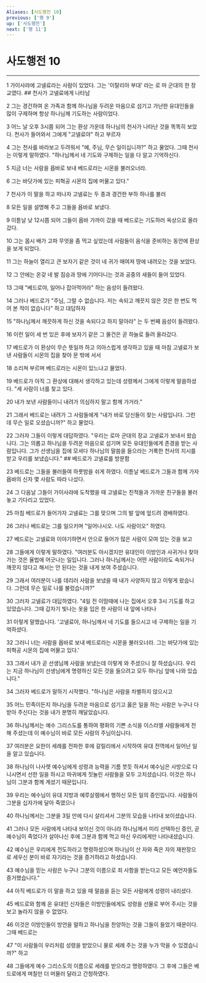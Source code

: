 ```yaml
---
Aliases: [사도행전 10]
previous: ['행 9']
up: ['사도행전']
next: ['행 11']
---
```

# 사도행전 10

***


1 가이사랴에 고넬료라는 사람이 있었다. 그는 '이탈리아 부대' 라는 로 마 군대의 한 장교였다. ## 천사가 고넬료에게 나타남 

2 그는 경건하여 온 가족과 함께 하나님을 두려운 마음으로 섬기고 가난한 유대인들을 많이 구제하며 항상 하나님께 기도하는 사람이었다. 

3 어느 날 오후 3시쯤 되어 그는 환상 가운데 하나님의 천사가 나타난 것을 똑똑히 보았다. 천사가 들어와서 그에게 "고넬료야" 하고 부르자 

4 그는 천사를 바라보고 두려워서 "예, 주님, 무슨 일이십니까?" 하고 물었다. 그때 천사는 이렇게 말하였다. "하나님께서 네 기도와 구제하는 일을 다 알고 기억하신다. 

5 지금 너는 사람을 욥바로 보내 베드로라는 시몬을 불러오너라. 

6 그는 바닷가에 있는 피혁공 시몬의 집에 머물고 있다." 

7 천사가 이 말을 하고 떠나자 고넬료는 두 종과 경건한 부하 하나를 불러 

8 모든 일을 설명해 주고 그들을 욥바로 보냈다. 

9 이튿날 낮 12시쯤 되어 그들이 욥바 가까이 갔을 때 베드로는 기도하러 옥상으로 올라갔다. 

10 그는 몹시 배가 고파 무엇을 좀 먹고 싶었는데 사람들이 음식을 준비하는 동안에 환상을 보게 되었다. 

11 그는 하늘이 열리고 큰 보자기 같은 것이 네 귀가 매여져 땅에 내려오는 것을 보았다. 

12 그 안에는 온갖 네 발 짐승과 땅에 기어다니는 것과 공중의 새들이 들어 있었다. 

13 그때 "베드로야, 일어나 잡아먹어라" 하는 음성이 들려왔다. 

14 그러나 베드로가 "주님, 그럴 수 없습니다. 저는 속되고 깨끗지 않은 것은 한 번도 먹어 본 적이 없습니다" 하고 대답하자 

15 "하나님께서 깨끗하게 하신 것을 속되다고 하지 말아라" 는 두 번째 음성이 들려왔다. 

16 이런 일이 세 번 있은 후에 보자기 같은 그 물건은 곧 하늘로 들려 올라갔다. 

17 베드로가 이 환상이 무슨 뜻일까 하고 의아스럽게 생각하고 있을 때 마침 고넬료가 보낸 사람들이 시몬의 집을 찾아 문 밖에 서서 

18 소리쳐 부르며 베드로라는 시몬이 있느냐고 물었다. 

19 베드로가 아직 그 환상에 대해서 생각하고 있는데 성령께서 그에게 이렇게 말씀하셨다. "세 사람이 너를 찾고 있다. 

20 내가 보낸 사람들이니 내려가 의심하지 말고 함께 가거라." 

21 그래서 베드로는 내려가 그 사람들에게 "내가 바로 당신들이 찾는 사람입니다. 그런데 무슨 일로 오셨습니까?" 하고 물었다. 

22 그러자 그들이 이렇게 대답하였다. "우리는 로마 군대의 장교 고넬료가 보내서 왔습니다. 그는 의롭고 하나님을 두려운 마음으로 섬기며 모든 유대인들에게 존경을 받는 사람입니다. 그가 선생님을 집에 모셔다 하나님의 말씀을 들으라는 거룩한 천사의 지시를 받고 우리를 보냈습니다." ## 베드로가 고넬료를 방문함 

23 베드로는 그들을 불러들여 하룻밤을 쉬게 하였다. 이튿날 베드로가 그들과 함께 가자 욥바의 신자 몇 사람도 따라 나섰다. 

24 그 다음날 그들이 가이사랴에 도착했을 때 고넬료는 친척들과 가까운 친구들을 불러 놓고 기다리고 있었다. 

25 마침 베드로가 들어가자 고넬료는 그를 맞으며 그의 발 앞에 엎드려 경배하였다. 

26 그러나 베드로는 그를 일으키며 "일어나시오. 나도 사람이오" 하였다. 

27 베드로는 고넬료와 이야기하면서 안으로 들어가 많은 사람이 모여 있는 것을 보고 

28 그들에게 이렇게 말하였다. "여러분도 아시겠지만 유대인이 이방인과 사귀거나 찾아가는 것은 율법에 어긋나는 일입니다. 그러나 하나님께서는 어떤 사람이라도 속되거나 깨끗지 않다고 해서는 안 된다는 것을 내게 보여 주셨습니다. 

29 그래서 여러분이 나를 데리러 사람을 보냈을 때 내가 사양하지 않고 이렇게 왔습니다. 그런데 무슨 일로 나를 불렀습니까?" 

30 그러자 고넬료가 대답하였다. "4일 전 이맘때에 나는 집에서 오후 3시 기도를 하고 있었습니다. 그때 갑자기 빛나는 옷을 입은 한 사람이 내 앞에 나타나 

31 이렇게 말했습니다. '고넬료야, 하나님께서 네 기도를 들으시고 네 구제하는 일을 기억하셨다. 

32 그러니 너는 사람을 욥바로 보내 베드로라는 시몬을 불러오너라. 그는 바닷가에 있는 피혁공 시몬의 집에 머물고 있다.' 

33 그래서 내가 곧 선생님께 사람을 보냈는데 이렇게 와 주셨으니 잘 하셨습니다. 우리는 지금 하나님이 선생님에게 명령하신 모든 것을 들으려고 모두 하나님 앞에 나와 있습니다." 

34 그러자 베드로가 말하기 시작했다. "하나님은 사람을 차별하지 않으시고 

35 어느 민족이든지 하나님을 두려운 마음으로 섬기고 옳은 일을 하는 사람은 누구나 다 받아 주신다는 것을 내가 분명히 깨달았습니다. 

36 하나님께서는 예수 그리스도를 통하여 평화의 기쁜 소식을 이스라엘 사람들에게 전해 주셨는데 이 예수님이 바로 모든 사람의 주님이십니다. 

37 여러분은 요한이 세례를 전파한 후에 갈릴리에서 시작하여 유대 전역에서 일어난 일을 알고 있습니다. 

38 하나님이 나사렛 예수님에게 성령과 능력을 기름 붓듯 하셔서 예수님은 사방으로 다니시면서 선한 일을 하시고 마귀에게 짓눌린 사람들을 모두 고치셨습니다. 이것은 하나님이 그분과 함께 계셨기 때문입니다. 

39 우리는 예수님이 유대 지방과 예루살렘에서 행하신 모든 일의 증인입니다. 사람들이 그분을 십자가에 달아 죽였으나 

40 하나님께서는 그분을 3일 만에 다시 살리셔서 그분의 모습을 나타내 보이셨습니다. 

41 그러나 모든 사람에게 나타내 보이신 것이 아니라 하나님께서 미리 선택하신 증인, 곧 예수님이 죽었다가 살아나신 후에 그분과 함께 먹고 마신 우리에게만 나타내셨습니다. 

42 예수님은 우리에게 전도하라고 명령하셨으며 하나님이 산 자와 죽은 자의 재판장으로 세우신 분이 바로 자기라는 것을 증거하라고 하셨습니다. 

43 예수님을 믿는 사람은 누구나 그분의 이름으로 죄 사함을 받는다고 모든 예언자들도 증거했습니다." 

44 아직 베드로가 이 말을 하고 있을 때 말씀을 듣는 모든 사람에게 성령이 내리셨다. 

45 베드로와 함께 온 유대인 신자들은 이방인들에게도 성령을 선물로 부어 주시는 것을 보고 놀라지 않을 수 없었다. 

46 이것은 이방인들이 방언을 말하고 하나님을 찬양하는 것을 그들이 들었기 때문이다. 그때 베드로는 

47 "이 사람들이 우리처럼 성령을 받았으니 물로 세례 주는 것을 누가 막을 수 있겠습니까?" 하고 

48 그들에게 예수 그리스도의 이름으로 세례를 받으라고 명령하였다. 그 후에 그들은 베드로에게 며칠만 더 머물러 달라고 간청하였다.

